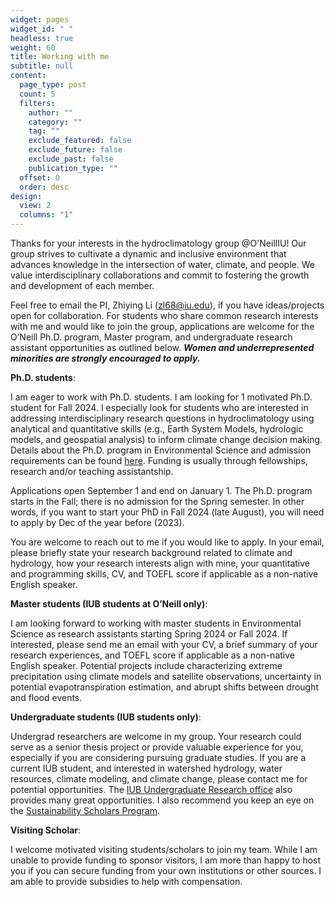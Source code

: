 ```yaml
---
widget: pages
widget_id: " "
headless: true
weight: 60
title: Working with me
subtitle: null
content:
  page_type: post
  count: 5
  filters:
    author: ""
    category: ""
    tag: ""
    exclude_featured: false
    exclude_future: false
    exclude_past: false
    publication_type: ""
  offset: 0
  order: desc
design:
  view: 2
  columns: "1"
---
```

<!--StartFragment-->

Thanks for your interests in the hydroclimatology group @O'NeillIU! Our group strives to cultivate a dynamic and inclusive environment that advances knowledge in the intersection of water, climate, and people. We value interdisciplinary collaborations and commit to fostering the growth and development of each member.

Feel free to email the PI, Zhiying Li (zl68@iu.edu), if you have ideas/projects open for collaboration. For students who share common research interests with me and would like to join the group, applications are welcome for the O’Neill Ph.D. program, Master program, and undergraduate research assistant opportunities as outlined below. ***Women and underrepresented minorities are strongly encouraged to apply.***

**Ph.D. students**:

I am eager to work with Ph.D. students. I am looking for 1 motivated Ph.D. student for Fall 2024. I especially look for students who are interested in addressing interdisciplinary research questions in hydroclimatology using analytical and quantitative skills (e.g., Earth System Models, hydrologic models, and geospatial analysis) to inform climate change decision making. Details about the Ph.D. program in Environmental Science and admission requirements can be found [here](https://oneill.indiana.edu/doctoral/degrees/environmental-science.html). Funding is usually through fellowships, research and/or teaching assistantship. 

Applications open September 1 and end on January 1. The Ph.D. program starts in the Fall; there is no admission for the Spring semester. In other words, if you want to start your PhD in Fall 2024 (late August), you will need to apply by Dec of the year before (2023).

You are welcome to reach out to me if you would like to apply. In your email, please briefly state your research background related to climate and hydrology, how your research interests align with mine, your quantitative and programming skills, CV, and TOEFL score if applicable as a non-native English speaker.

**Master students (IUB students at O’Neill only)**:

I am looking forward to working with master students in Environmental Science as research assistants starting Spring 2024 or Fall 2024. If interested, please send me an email with your CV, a brief summary of your research experiences, and TOEFL score if applicable as a non-native English speaker. Potential projects include characterizing extreme precipitation using climate models and satellite observations, uncertainty in potential evapotranspiration estimation, and abrupt shifts between drought and flood events.

**Undergraduate students (IUB students only)**:

Undergrad researchers are welcome in my group. Your research could serve as a senior thesis project or provide valuable experience for you, especially if you are considering pursuing graduate studies. If you are a current IUB student, and interested in watershed hydrology, water resources, climate modeling, and climate change, please contact me for potential opportunities. The [IUB Undergraduate Research office](https://undergradresearch.indiana.edu/programs-funding/index.html) also provides many great opportunities. I also recommend you keep an eye on the [Sustainability Scholars Program](https://environment.indiana.edu/programs/scholars/index.html).

**Visiting Scholar**:

I welcome motivated visiting students/scholars to join my team. While I am unable to provide funding to sponsor visitors, I am more than happy to host you if you can secure funding from your own institutions or other sources. I am able to provide subsidies to help with compensation.

<!--EndFragment-->